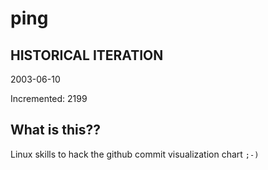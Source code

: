 # ping

## HISTORICAL ITERATION
2003-06-10

Incremented: 2199

## What is this?? 
Linux skills to hack the github commit visualization chart `;-)`

